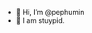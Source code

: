 - 👋 Hi, I’m @pephumin
- 👀 I am stuypid.

<!---
pephumin/pephumin is a ✨ special ✨ repository because its `README.md` (this file) appears on your GitHub profile.
You can click the Preview link to take a look at your changes.
--->
